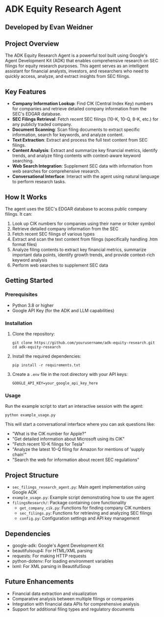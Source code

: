 # ADK Equity Research Agent

## Developed by Evan Weidner

## Project Overview

The ADK Equity Research Agent is a powerful tool built using Google's Agent Development Kit (ADK) that enables comprehensive research on SEC filings for equity research purposes. This agent serves as an intelligent assistant for financial analysts, investors, and researchers who need to quickly access, analyze, and extract insights from SEC filings.

## Key Features

- **Company Information Lookup**: Find CIK (Central Index Key) numbers for companies and retrieve detailed company information from the SEC's EDGAR database.
- **SEC Filings Retrieval**: Fetch recent SEC filings (10-K, 10-Q, 8-K, etc.) for any publicly traded company.
- **Document Scanning**: Scan filing documents to extract specific information, search for keywords, and analyze content.
- **Text Extraction**: Extract and process the full text content from SEC filings.
- **Content Analysis**: Extract and summarize key financial metrics, identify trends, and analyze filing contents with context-aware keyword searching.
- **Web Search Integration**: Supplement SEC data with information from web searches for comprehensive research.
- **Conversational Interface**: Interact with the agent using natural language to perform research tasks.

## How It Works

The agent uses the SEC's EDGAR database to access public company filings. It can:

1. Look up CIK numbers for companies using their name or ticker symbol
2. Retrieve detailed company information from the SEC
3. Fetch recent SEC filings of various types
4. Extract and scan the text content from filings (specifically handling .htm format files)
5. Analyze filing contents to extract key financial metrics, summarize important data points, identify growth trends, and provide context-rich keyword analysis
6. Perform web searches to supplement SEC data

## Getting Started

### Prerequisites

- Python 3.8 or higher
- Google API Key (for the ADK and LLM capabilities)

### Installation

1. Clone the repository:
   ```
   git clone https://github.com/yourusername/adk-equity-research.git
   cd adk-equity-research
   ```

2. Install the required dependencies:
   ```
   pip install -r requirements.txt
   ```

3. Create a `.env` file in the root directory with your API keys:
   ```
   GOOGLE_API_KEY=your_google_api_key_here
   ```

### Usage

Run the example script to start an interactive session with the agent:

```
python example_usage.py
```

This will start a conversational interface where you can ask questions like:
- "What is the CIK number for Apple?"
- "Get detailed information about Microsoft using its CIK"
- "Fetch recent 10-K filings for Tesla"
- "Analyze the latest 10-Q filing for Amazon for mentions of 'supply chain'"
- "Search the web for information about recent SEC regulations"

## Project Structure

- `sec_filings_research_agent.py`: Main agent implementation using Google ADK
- `example_usage.py`: Example script demonstrating how to use the agent
- `filingsResearch/`: Package containing core functionality
  - `get_company_cik.py`: Functions for finding company CIK numbers
  - `sec_filings.py`: Functions for retrieving and analyzing SEC filings
  - `config.py`: Configuration settings and API key management

## Dependencies

- google-adk: Google's Agent Development Kit
- beautifulsoup4: For HTML/XML parsing
- requests: For making HTTP requests
- python-dotenv: For loading environment variables
- lxml: For XML parsing in BeautifulSoup

## Future Enhancements

- Financial data extraction and visualization
- Comparative analysis between multiple filings or companies
- Integration with financial data APIs for comprehensive analysis
- Support for additional filing types and regulatory documents
